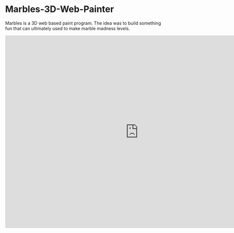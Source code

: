 # Marbles-3D-Web-Painter
Marbles is a 3D web based paint program. The idea was to build something fun that can ultimately used to make marble madness levels.

<iframe width="850" height="615" src="http://marbles3d-93279.onmodulus.net/m/ba782d88-aab5-0d81-db14-272a65770c2d" frameborder="0" allowfullscreen></iframe>
